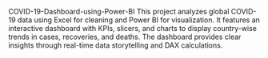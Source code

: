 COVID-19-Dashboard-using-Power-BI
This project analyzes global COVID-19 data using Excel for cleaning and Power BI for visualization. It features an interactive dashboard with KPIs, slicers, and charts to display country-wise trends in cases, recoveries, and deaths. The dashboard provides clear insights through real-time data storytelling and DAX calculations.
